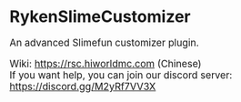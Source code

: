 # RykenSlimeCustomizer
<div style="font-size: 17px">
An advanced Slimefun customizer plugin.

Wiki: <https://rsc.hiworldmc.com> (Chinese)  
If you want help, you can join our discord server: <https://discord.gg/M2yRf7VV3X>
</div>